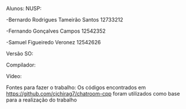 Alunos:                                 NUSP:

-Bernardo Rodrigues Tameirão Santos     12733212

-Fernando Gonçalves Campos              12542352

-Samuel Figueiredo Veronez              12542626

Versão SO:


Compilador:


Vídeo:


Fontes para fazer o trabalho:
Os códigos encontrados em https://github.com/cjchirag7/chatroom-cpp foram utilizados como base para a realização do trabalho
